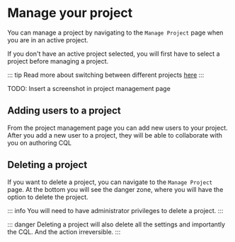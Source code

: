 # Manage your project

You can manage a project by navigating to the `Manage Project` page when you are in an active project.

If you don't have an active project selected, you will first have to select a project before managing a project.

::: tip
Read more about switching between different projects [here](/projects/switching-project)
:::

TODO: Insert a screenshot in project management page

## Adding users to a project

From the project management page you can add new users to your project. After you add a new user to a project, they will be able to collaborate with you on authoring CQL

## Deleting a project

If you want to delete a project, you can navigate to the `Manage Project` page. At the bottom you will see the danger zone, where you will have the option to delete the project.

::: info
You will need to have administrator privileges to delete a project.
:::

::: danger
Deleting a project will also delete all the settings and importantly the CQL. And the action irreversible.
:::

